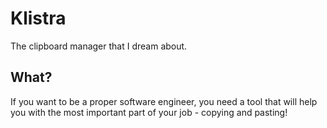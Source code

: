 # Klistra
The clipboard manager that I dream about. 

## What?

If you want to be a proper software engineer, you need a tool that will help you with 
the most important part of your job - copying and pasting!
